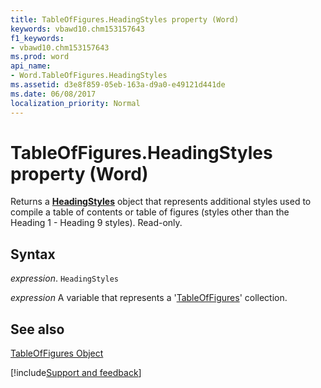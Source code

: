 ```yaml
---
title: TableOfFigures.HeadingStyles property (Word)
keywords: vbawd10.chm153157643
f1_keywords:
- vbawd10.chm153157643
ms.prod: word
api_name:
- Word.TableOfFigures.HeadingStyles
ms.assetid: d3e8f859-05eb-163a-d9a0-e49121d441de
ms.date: 06/08/2017
localization_priority: Normal
---
```



# TableOfFigures.HeadingStyles property (Word)

Returns a  **[HeadingStyles](Word.headingstyles.md)** object that represents additional styles used to compile a table of contents or table of figures (styles other than the Heading 1 - Heading 9 styles). Read-only.


## Syntax

_expression_. `HeadingStyles`

_expression_ A variable that represents a '[TableOfFigures](Word.TableOfFigures.md)' collection.


## See also


[TableOfFigures Object](Word.TableOfFigures.md)

[!include[Support and feedback](~/includes/feedback-boilerplate.md)]